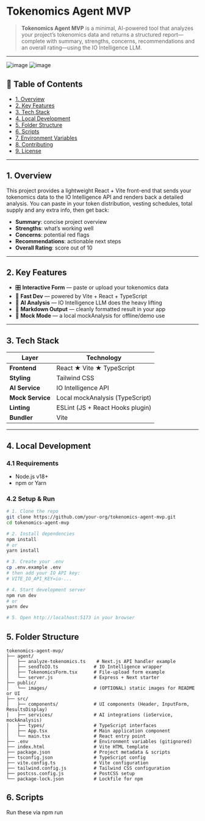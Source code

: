 # Tokenomics Agent MVP

> **Tokenomics Agent MVP** is a minimal, AI-powered tool that analyzes your project’s tokenomics data and returns a structured report—complete with summary, strengths, concerns, recommendations and an overall rating—using the IO Intelligence LLM.

---

![image](https://github.com/user-attachments/assets/1e9aecc4-86ce-4719-bb9e-e4bdf597eba2)
![image](https://github.com/user-attachments/assets/88e4c997-4f87-4649-a8eb-e381e740f7bb)


## 📙 Table of Contents

- [1. Overview](#1-overview)  
- [2. Key Features](#2-key-features)  
- [3. Tech Stack](#3-tech-stack)  
- [4. Local Development](#4-local-development)  
- [5. Folder Structure](#5-folder-structure)  
- [6. Scripts](#6-scripts)  
- [7. Environment Variables](#7-environment-variables)  
- [8. Contributing](#8-contributing)  
- [9. License](#9-license)  

---

## 1. Overview

This project provides a lightweight React + Vite front-end that sends your tokenomics data to the IO Intelligence API and renders back a detailed analysis. You can paste in your token distribution, vesting schedules, total supply and any extra info, then get back:

- **Summary**: concise project overview  
- **Strengths**: what’s working well  
- **Concerns**: potential red flags  
- **Recommendations**: actionable next steps  
- **Overall Rating**: score out of 10  

---

## 2. Key Features

- 🎛 **Interactive Form** — paste or upload your tokenomics data  
- 🚀 **Fast Dev** — powered by Vite + React + TypeScript  
- 🤖 **AI Analysis** — IO Intelligence LLM does the heavy lifting  
- 📄 **Markdown Output** — cleanly formatted result in your app  
- 🔄 **Mock Mode** — a local mockAnalysis for offline/demo use  

---

## 3. Tech Stack

| Layer            | Technology                         |
| ---------------- | ---------------------------------- |
| **Frontend**     | React ★ Vite ★ TypeScript          |
| **Styling**      | Tailwind CSS                       |
| **AI Service**   | IO Intelligence API                |
| **Mock Service** | Local mockAnalysis (TypeScript)    |
| **Linting**      | ESLint (JS + React Hooks plugin)   |
| **Bundler**      | Vite                               |

---

## 4. Local Development

### 4.1 Requirements

- Node.js v18+  
- npm or Yarn  

### 4.2 Setup & Run

```bash
# 1. Clone the repo
git clone https://github.com/your-org/tokenomics-agent-mvp.git
cd tokenomics-agent-mvp

# 2. Install dependencies
npm install
# or
yarn install

# 3. Create your .env
cp .env.example .env
# then add your IO API key:
# VITE_IO_API_KEY=io-...

# 4. Start development server
npm run dev
# or
yarn dev

# 5. Open http://localhost:5173 in your browser
```

## 5. Folder Structure

```plaintext
tokenomics-agent-mvp/
├── agent/
│   ├── analyze-tokenomics.ts    # Next.js API handler example
│   ├── sendToIO.ts             # IO Intelligence wrapper
│   ├── TokenomicsForm.tsx      # File-upload form example
│   └── server.js               # Express + Next starter
├── public/
│   └── images/                 # (OPTIONAL) static images for README or UI
├── src/
│   ├── components/             # UI components (Header, InputForm, ResultsDisplay)
│   ├── services/               # AI integrations (ioService, mockAnalysis)
│   ├── types/                  # TypeScript interfaces
│   ├── App.tsx                 # Main application component
│   └── main.tsx                # React entry point
├── .env                        # Environment variables (gitignored)
├── index.html                  # Vite HTML template
├── package.json                # Project metadata & scripts
├── tsconfig.json               # TypeScript config
├── vite.config.ts              # Vite configuration
├── tailwind.config.js          # Tailwind CSS configuration
├── postcss.config.js           # PostCSS setup
└── package-lock.json           # Lockfile for npm
```


## 6. Scripts
Run these via npm run <script> or yarn <script>:

- dev — start Vite dev server
- build — build production bundle
- preview — preview the production build locally
- lint — run ESLint across the codebase

## 7. Environment Variables
Create a .env file at the project root:

```VITE_IO_API_KEY=your-io-intelligence-api-key```

- VITE_IO_API_KEY — your IO Intelligence API key used by /src/services/ioService.ts

## 8. Contributing
We welcome contributions! To get started:

1- Fork the repo & clone your fork
2- Create a feature branch:
```git checkout -b feature/your-feature```

3- Make your changes & add tests if applicable

4- Commit with a clear message:
```git commit -m "feat: add awesome feature```

5- Push and open a Pull Request against main

## 9. License
This project is released under the MIT License.





